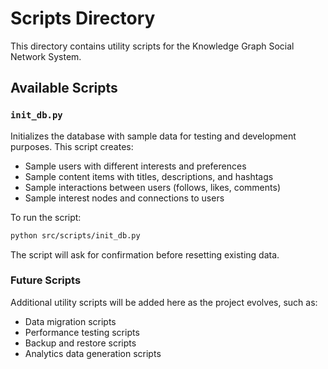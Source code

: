 # Scripts Directory

This directory contains utility scripts for the Knowledge Graph Social Network System.

## Available Scripts

### `init_db.py`

Initializes the database with sample data for testing and development purposes. This script creates:

- Sample users with different interests and preferences
- Sample content items with titles, descriptions, and hashtags
- Sample interactions between users (follows, likes, comments)
- Sample interest nodes and connections to users

To run the script:

```bash
python src/scripts/init_db.py
```

The script will ask for confirmation before resetting existing data.

### Future Scripts

Additional utility scripts will be added here as the project evolves, such as:

- Data migration scripts
- Performance testing scripts
- Backup and restore scripts
- Analytics data generation scripts 